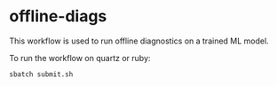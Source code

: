 offline-diags
=============
This workflow is used to run offline diagnostics on a trained ML model.

To run the workflow on quartz or ruby:
```
sbatch submit.sh
```